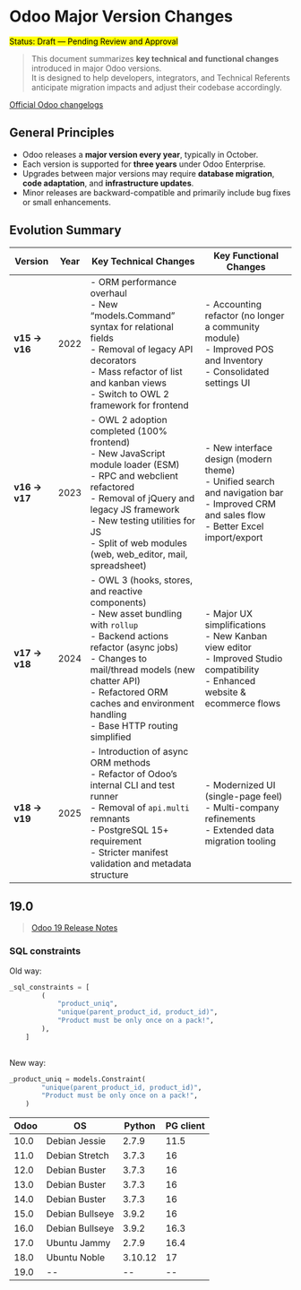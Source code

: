 # Odoo Major Version Changes

<mark> Status: Draft — Pending Review and Approval </mark>

> This document summarizes **key technical and functional changes** introduced in major Odoo versions.  
> It is designed to help developers, integrators, and Technical Referents anticipate migration impacts and adjust their codebase accordingly.

[Official Odoo changelogs](https://www.odoo.com/documentation/19.0/fr/developer/reference/backend/orm/changelog.html#)



## General Principles

- Odoo releases a **major version every year**, typically in October.
- Each version is supported for **three years** under Odoo Enterprise.
- Upgrades between major versions may require **database migration**, **code adaptation**, and **infrastructure updates**.
- Minor releases are backward-compatible and primarily include bug fixes or small enhancements.



## Evolution Summary

| Version | Year | Key Technical Changes | Key Functional Changes |
|----------|------|-----------------------|-------------------------|
| **v15 → v16** | 2022 | - ORM performance overhaul<br>- New “models.Command” syntax for relational fields<br>- Removal of legacy API decorators<br>- Mass refactor of list and kanban views<br>- Switch to OWL 2 framework for frontend | - Accounting refactor (no longer a community module)<br>- Improved POS and Inventory<br>- Consolidated settings UI |
| **v16 → v17** | 2023 | - OWL 2 adoption completed (100% frontend)<br>- New JavaScript module loader (ESM)<br>- RPC and webclient refactored<br>- Removal of jQuery and legacy JS framework<br>- New testing utilities for JS<br>- Split of web modules (web, web_editor, mail, spreadsheet) | - New interface design (modern theme)<br>- Unified search and navigation bar<br>- Improved CRM and sales flow<br>- Better Excel import/export |
| **v17 → v18** | 2024 | - OWL 3 (hooks, stores, and reactive components)<br>- New asset bundling with `rollup`<br>- Backend actions refactor (async jobs)<br>- Changes to mail/thread models (new chatter API)<br>- Refactored ORM caches and environment handling<br>- Base HTTP routing simplified | - Major UX simplifications<br>- New Kanban view editor<br>- Improved Studio compatibility<br>- Enhanced website & ecommerce flows |
| **v18 → v19** | 2025 | - Introduction of async ORM methods<br>- Refactor of Odoo’s internal CLI and test runner<br>- Removal of `api.multi` remnants<br>- PostgreSQL 15+ requirement<br>- Stricter manifest validation and metadata structure | - Modernized UI (single-page feel)<br>- Multi-company refinements<br>- Extended data migration tooling |

## 19.0

> [Odoo 19 Release Notes](https://www.odoo.com/fr_FR/odoo-19-release-notes)

### SQL constraints

Old way:
```python
_sql_constraints = [
        (
            "product_uniq",
            "unique(parent_product_id, product_id)",
            "Product must be only once on a pack!",
        ),
    ]
 
```

New way:
```python
_product_uniq = models.Constraint(
        "unique(parent_product_id, product_id)",
        "Product must be only once on a pack!",
    )
```


	
| Odoo | OS | Python | PG client |
| ---- | --- | ---- | ----- |
| 10.0 | Debian Jessie | 2.7.9 | 11.5 |
| 11.0 | Debian Stretch | 3.7.3 | 16 |
| 12.0 | Debian Buster | 3.7.3 | 16 |
| 13.0 | Debian Buster | 3.7.3 | 16 |
| 14.0 | Debian Buster | 3.7.3 | 16 |
| 15.0 | Debian Bullseye | 3.9.2 | 16 |
| 16.0 | Debian Bullseye | 3.9.2 | 16.3 |
| 17.0 | Ubuntu Jammy | 2.7.9 | 16.4 |
| 18.0 | Ubuntu Noble | 3.10.12 | 17 |
| 19.0 | -- | -- | -- |